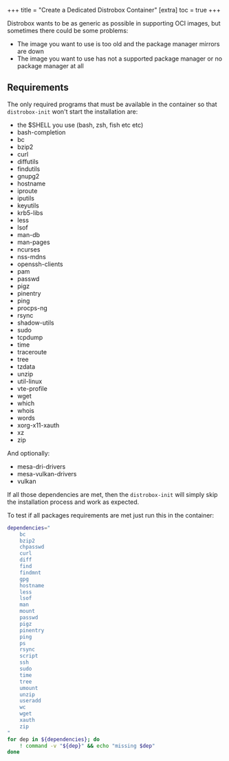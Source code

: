 +++
title = "Create a Dedicated Distrobox Container"
[extra]
toc = true
+++

Distrobox wants to be as generic as possible in supporting OCI images,
but sometimes there could be some problems:

- The image you want to use is too old and the package manager mirrors are down
- The image you want to use has not a supported package manager or no package
  manager at all

## Requirements

The only required programs that must be available in the container so that
`distrobox-init` won't start the installation are:

- the $SHELL you use (bash, zsh, fish etc etc)
- bash-completion
- bc
- bzip2
- curl
- diffutils
- findutils
- gnupg2
- hostname
- iproute
- iputils
- keyutils
- krb5-libs
- less
- lsof
- man-db
- man-pages
- ncurses
- nss-mdns
- openssh-clients
- pam
- passwd
- pigz
- pinentry
- ping
- procps-ng
- rsync
- shadow-utils
- sudo
- tcpdump
- time
- traceroute
- tree
- tzdata
- unzip
- util-linux
- vte-profile
- wget
- which
- whois
- words
- xorg-x11-xauth
- xz
- zip

And optionally:

- mesa-dri-drivers
- mesa-vulkan-drivers
- vulkan

If all those dependencies are met, then the `distrobox-init`
will simply skip the installation process and work as expected.

To test if all packages requirements are met just run this in the container:

```bash
dependencies="
    bc
    bzip2
    chpasswd
    curl
    diff
    find
    findmnt
    gpg
    hostname
    less
    lsof
    man
    mount
    passwd
    pigz
    pinentry
    ping
    ps
    rsync
    script
    ssh
    sudo
    time
    tree
    umount
    unzip
    useradd
    wc
    wget
    xauth
    zip
"
for dep in ${dependencies}; do
    ! command -v "${dep}" && echo "missing $dep"
done
```
